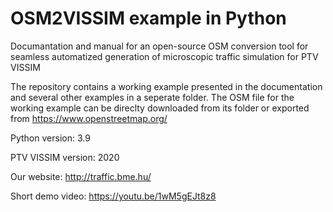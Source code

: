 # OSM2VISSIM example in Python

Documantation and manual for an open-source OSM conversion tool for seamless automatized generation of microscopic traffic simulation for PTV VISSIM

The repository contains a working example presented in the documentation and several other examples in a seperate folder. The OSM file for the working example can be direclty downloaded from its folder or exported from https://www.openstreetmap.org/

Python version: 3.9

PTV VISSIM version: 2020

Our website: http://traffic.bme.hu/

Short demo video: https://youtu.be/1wM5gEJt8z8
